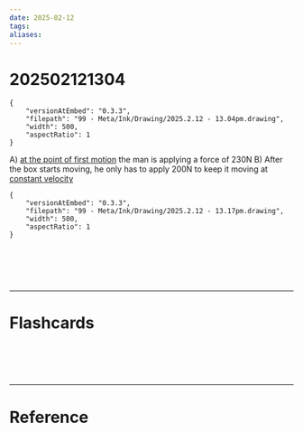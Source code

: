 ```yaml
---
date: 2025-02-12
tags: 
aliases:
---
```

# 202502121304

```handdrawn-ink
{
	"versionAtEmbed": "0.3.3",
	"filepath": "99 - Meta/Ink/Drawing/2025.2.12 - 13.04pm.drawing",
	"width": 500,
	"aspectRatio": 1
}
```

A) <u>at the point of first motion</u> the man is applying a force of 230N
B) After the box starts moving, he only has to apply 200N to keep it moving at <u>constant velocity</u>


```handdrawn-ink
{
	"versionAtEmbed": "0.3.3",
	"filepath": "99 - Meta/Ink/Drawing/2025.2.12 - 13.17pm.drawing",
	"width": 500,
	"aspectRatio": 1
}
```



# ‌
---
# Flashcards


# ‌
---
# Reference
